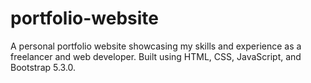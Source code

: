 # portfolio-website
A personal portfolio website showcasing my skills and experience as a freelancer and web developer. Built using HTML, CSS, JavaScript, and Bootstrap 5.3.0.
